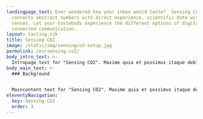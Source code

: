 ```yaml
---
landingpage_text: Ever wondered how your inbox would taste?  Sensing CO2
  connects abstract numbers with direct experience, scientific data with human
  senses. Let your tastebuds experience the different options of digital,
  connected communication.
layout: tasting.njk
title: Sensing CO2
image: /static/img/sensingco2-setup.jpg
permalink: /en/sensing-co2/
body_intro_text: >-
  Intropage text for "Sensing CO2". Maxime quia et possimus itaque debitis consequuntur veniam architecto. Porro commodi porro est consequatur architecto. Voluptas blanditiis adipisci in iusto qui. Sed eligendi eum quaerat. Labore est atque illo voluptas eos consequatur.
body_main_text: >-
  ### Background


  Maincontent text for "Sensing CO2". Maxime quia et possimus itaque debitis consequuntur veniam architecto. Porro commodi porro est consequatur architecto. Voluptas blanditiis adipisci in iusto qui. Sed eligendi eum quaerat. Labore est atque illo voluptas eos consequatur.
eleventyNavigation:
  key: Sensing CO2
  order: 3
---
```

